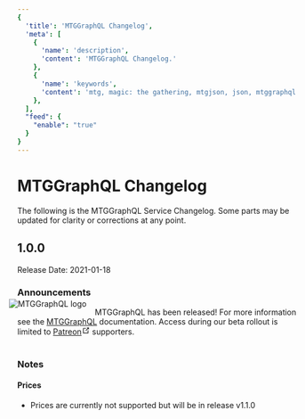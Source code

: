 ```yaml
---
{
  'title': 'MTGGraphQL Changelog',
  'meta': [
    {
      'name': 'description',
      'content': 'MTGGraphQL Changelog.'
    },
    {
      'name': 'keywords',
      'content': 'mtg, magic: the gathering, mtgjson, json, mtggraphql changelog, changelog',
    },
  ],
  "feed": {
    "enable": "true"
  }
}
---
```


# MTGGraphQL Changelog
The following is the MTGGraphQL Service Changelog. Some parts may be updated for clarity or corrections at any point.

## 1.0.0
Release Date: 2021-01-18

### Announcements
<img style="max-height: 100px; float: left; margin: -15px 15px 15px -15px;" alt="MTGGraphQL logo" src="/images/assets/logo-mtggraphql-light-blue.svg" />MTGGraphQL has been released! For more information see the [MTGGraphQL](/mtggraphql) documentation. Access during our beta rollout is limited to <a href="https://www.patreon.com/MTGJSON" class="link-inline-image patreon" target="_blank" rel="noreferrer noopener">Patreon<svg xmlns="http://www.w3.org/2000/svg" aria-hidden="true" x="0px" y="0px" viewBox="0 0 100 100" width="15" height="15" class="icon outbound"><path fill="currentColor" d="M18.8,85.1h56l0,0c2.2,0,4-1.8,4-4v-32h-8v28h-48v-48h28v-8h-32l0,0c-2.2,0-4,1.8-4,4v56C14.8,83.3,16.6,85.1,18.8,85.1z"></path> <polygon fill="currentColor" points="45.7,48.7 51.3,54.3 77.2,28.5 77.2,37.2 85.2,37.2 85.2,14.9 62.8,14.9 62.8,22.9 71.5,22.9"></polygon></svg></a> supporters.
</br></br>

### Notes
#### Prices
 - Prices are currently not supported but will be in release v1.1.0
